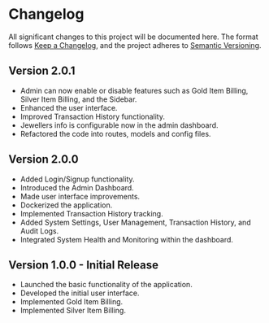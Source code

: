 # Changelog

All significant changes to this project will be documented here. The format follows [Keep a Changelog](https://keepachangelog.com/en/1.0.0/), and the project adheres to [Semantic Versioning](https://semver.org/spec/v2.0.0.html).

## Version 2.0.1

- Admin can now enable or disable features such as Gold Item Billing, Silver Item Billing, and the Sidebar.
- Enhanced the user interface.
- Improved Transaction History functionality.
- Jewellers info is configurable now in the admin dashboard.
- Refactored the code into routes, models and config files.

## Version 2.0.0

- Added Login/Signup functionality.
- Introduced the Admin Dashboard.
- Made user interface improvements.
- Dockerized the application.
- Implemented Transaction History tracking.
- Added System Settings, User Management, Transaction History, and Audit Logs.
- Integrated System Health and Monitoring within the dashboard.

## Version 1.0.0 - Initial Release

- Launched the basic functionality of the application.
- Developed the initial user interface.
- Implemented Gold Item Billing.
- Implemented Silver Item Billing.